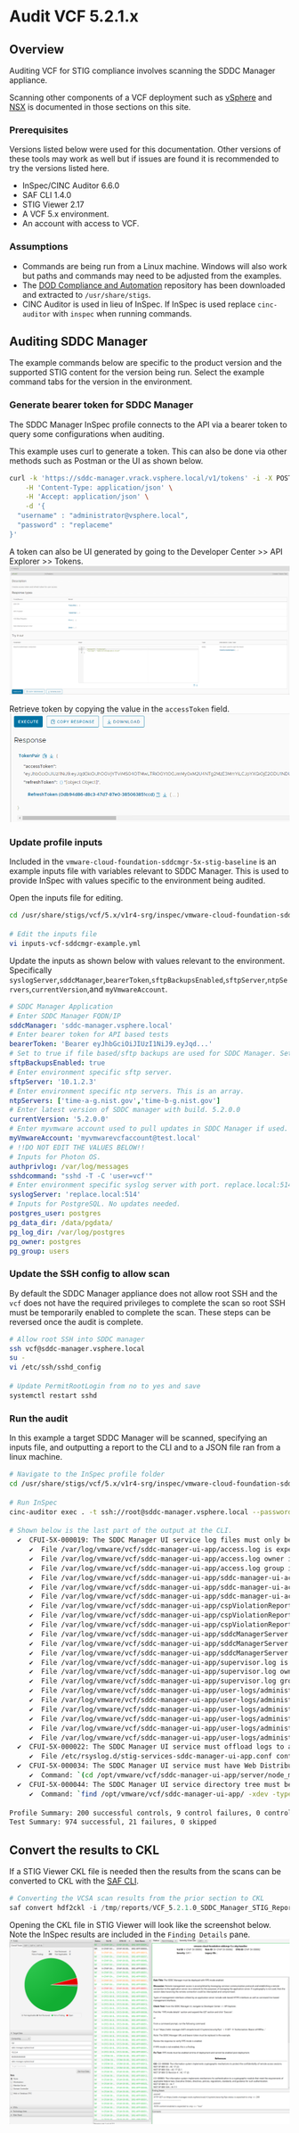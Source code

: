 # Audit VCF 5.2.1.x

## Overview
Auditing VCF for STIG compliance involves scanning the SDDC Manager appliance.  

Scanning other components of a VCF deployment such as [vSphere](../vSphere/) and [NSX](../NSX/) is documented in those sections on this site.

### Prerequisites
Versions listed below were used for this documentation. Other versions of these tools may work as well but if issues are found it is recommended to try the versions listed here.  

* InSpec/CINC Auditor 6.6.0
* SAF CLI 1.4.0
* STIG Viewer 2.17
* A VCF 5.x environment.
* An account with access to VCF.

### Assumptions
* Commands are being run from a Linux machine. Windows will also work but paths and commands may need to be adjusted from the examples.
* The [DOD Compliance and Automation](https://github.com/vmware/dod-compliance-and-automation) repository has been downloaded and extracted to `/usr/share/stigs`.
* CINC Auditor is used in lieu of InSpec. If InSpec is used replace `cinc-auditor` with `inspec` when running commands.

## Auditing SDDC Manager
The example commands below are specific to the product version and the supported STIG content for the version being run. Select the example command tabs for the version in the environment.


### Generate bearer token for SDDC Manager
The SDDC Manager InSpec profile connects to the API via a bearer token to query some configurations when auditing.

This example uses curl to generate a token. This can also be done via other methods such as Postman or the UI as shown below. 

```bash
curl -k 'https://sddc-manager.vrack.vsphere.local/v1/tokens' -i -X POST \
    -H 'Content-Type: application/json' \
    -H 'Accept: application/json' \
    -d '{
  "username" : "administrator@vsphere.local",
  "password" : "replaceme"
}'
```

A token can also be UI generated by going to the Developer Center >> API Explorer >> Tokens.  
![Token Generation](../../../../images/vcf5_generate_token.png)

Retrieve token by copying the value in the `accessToken` field.  
![Token Retrieval](../../../../images/vcf5_view_token.png)

### Update profile inputs
Included in the `vmware-cloud-foundation-sddcmgr-5x-stig-baseline` is an example inputs file with variables relevant to SDDC Manager. This is used to provide InSpec with values specific to the environment being audited.

Open the inputs file for editing.

```bash
cd /usr/share/stigs/vcf/5.x/v1r4-srg/inspec/vmware-cloud-foundation-sddcmgr-5x-stig-baseline/

# Edit the inputs file
vi inputs-vcf-sddcmgr-example.yml
```

Update the inputs as shown below with values relevant to the environment. Specifically `syslogServer`,`sddcManager`,`bearerToken`,`sftpBackupsEnabled`,`sftpServer`,`ntpServers`,`currentVersion`,and `myVmwareAccount`.

```yml
# SDDC Manager Application
# Enter SDDC Manager FQDN/IP
sddcManager: 'sddc-manager.vsphere.local'
# Enter bearer token for API based tests
bearerToken: 'Bearer eyJhbGciOiJIUzI1NiJ9.eyJqd...'
# Set to true if file based/sftp backups are used for SDDC Manager. Set to false if image based backups are used.
sftpBackupsEnabled: true
# Enter environment specific sftp server.
sftpServer: '10.1.2.3'
# Enter environment specific ntp servers. This is an array.
ntpServers: ['time-a-g.nist.gov','time-b-g.nist.gov']
# Enter latest version of SDDC manager with build. 5.2.0.0
currentVersion: '5.2.0.0'
# Enter myvmware account used to pull updates in SDDC Manager if used.
myVmwareAccount: 'myvmwarevcfaccount@test.local'
# !!DO NOT EDIT THE VALUES BELOW!!
# Inputs for Photon OS.
authprivlog: /var/log/messages
sshdcommand: "sshd -T -C 'user=vcf'"
# Enter environment specific syslog server with port. replace.local:514
syslogServer: 'replace.local:514'
# Inputs for PostgreSQL. No updates needed.
postgres_user: postgres
pg_data_dir: /data/pgdata/
pg_log_dir: /var/log/postgres
pg_owner: postgres
pg_group: users
```

### Update the SSH config to allow scan
By default the SDDC Manager appliance does not allow root SSH and the `vcf` does not have the required privileges to complete the scan so root SSH must be temporarily enabled to complete the scan. These steps can be reversed once the audit is complete.  

```bash
# Allow root SSH into SDDC manager
ssh vcf@sddc-manager.vsphere.local
su -
vi /etc/ssh/sshd_config

# Update PermitRootLogin from no to yes and save
systemctl restart sshd
```

### Run the audit
In this example a target SDDC Manager will be scanned, specifying an inputs file, and outputting a report to the CLI and to a JSON file ran from a linux machine.  

```bash
# Navigate to the InSpec profile folder
cd /usr/share/stigs/vcf/5.x/v1r4-srg/inspec/vmware-cloud-foundation-sddcmgr-5x-stig-baseline/

# Run InSpec
cinc-auditor exec . -t ssh://root@sddc-manager.vsphere.local --password 'replaceme' --show-progress --enhanced-outcomes --input-file inputs-vcf-sddcmgr-example.yml --reporter cli json:/tmp/reports/VCF_5.2.0_SDDC_Manager_STIG_Report.json

# Shown below is the last part of the output at the CLI.
  ✔  CFUI-5X-000019: The SDDC Manager UI service log files must only be accessible by privileged users.
     ✔  File /var/log/vmware/vcf/sddc-manager-ui-app/access.log is expected not to be writable by others
     ✔  File /var/log/vmware/vcf/sddc-manager-ui-app/access.log owner is expected to cmp == "vcf_sddc_manager_ui_app"
     ✔  File /var/log/vmware/vcf/sddc-manager-ui-app/access.log group is expected to cmp == "vcf"
     ✔  File /var/log/vmware/vcf/sddc-manager-ui-app/sddc-manager-ui-activity.log is expected not to be writable by others
     ✔  File /var/log/vmware/vcf/sddc-manager-ui-app/sddc-manager-ui-activity.log owner is expected to cmp == "vcf_sddc_manager_ui_app"
     ✔  File /var/log/vmware/vcf/sddc-manager-ui-app/sddc-manager-ui-activity.log group is expected to cmp == "vcf"
     ✔  File /var/log/vmware/vcf/sddc-manager-ui-app/cspViolationReport.log is expected not to be writable by others
     ✔  File /var/log/vmware/vcf/sddc-manager-ui-app/cspViolationReport.log owner is expected to cmp == "vcf_sddc_manager_ui_app"
     ✔  File /var/log/vmware/vcf/sddc-manager-ui-app/cspViolationReport.log group is expected to cmp == "vcf"
     ✔  File /var/log/vmware/vcf/sddc-manager-ui-app/sddcManagerServer.log is expected not to be writable by others
     ✔  File /var/log/vmware/vcf/sddc-manager-ui-app/sddcManagerServer.log owner is expected to cmp == "vcf_sddc_manager_ui_app"
     ✔  File /var/log/vmware/vcf/sddc-manager-ui-app/sddcManagerServer.log group is expected to cmp == "vcf"
     ✔  File /var/log/vmware/vcf/sddc-manager-ui-app/supervisor.log is expected not to be writable by others
     ✔  File /var/log/vmware/vcf/sddc-manager-ui-app/supervisor.log owner is expected to cmp == "vcf_sddc_manager_ui_app"
     ✔  File /var/log/vmware/vcf/sddc-manager-ui-app/supervisor.log group is expected to cmp == "vcf"
     ✔  File /var/log/vmware/vcf/sddc-manager-ui-app/user-logs/administrator-vsphere.local/administrator.server.log is expected not to be writable by others
     ✔  File /var/log/vmware/vcf/sddc-manager-ui-app/user-logs/administrator-vsphere.local/administrator.server.log owner is expected to cmp == "vcf_sddc_manager_ui_app"
     ✔  File /var/log/vmware/vcf/sddc-manager-ui-app/user-logs/administrator-vsphere.local/administrator.server.log group is expected to cmp == "vcf"
     ✔  File /var/log/vmware/vcf/sddc-manager-ui-app/user-logs/administrator-vsphere.local/administrator.client.log is expected not to be writable by others
     ✔  File /var/log/vmware/vcf/sddc-manager-ui-app/user-logs/administrator-vsphere.local/administrator.client.log owner is expected to cmp == "vcf_sddc_manager_ui_app"
     ✔  File /var/log/vmware/vcf/sddc-manager-ui-app/user-logs/administrator-vsphere.local/administrator.client.log group is expected to cmp == "vcf"
  ✔  CFUI-5X-000022: The SDDC Manager UI service must offload logs to a centralized logging server.
     ✔  File /etc/rsyslog.d/stig-services-sddc-manager-ui-app.conf content is expected to eq "module(load=\"imfile\" mode=\"inotify\")\ninput(type=\"imfile\"\n      File=\"/var/log/vmware/vcf/sd...     Tag=\"vcf-sddc-manager-ui-app-user-logs\"\n      Severity=\"info\"\n      Facility=\"local0\")"
  ✔  CFUI-5X-000034: The SDDC Manager UI service must have Web Distributed Authoring (WebDAV) disabled.
     ✔  Command: `(cd /opt/vmware/vcf/sddc-manager-ui-app/server/node_modules/ && npm list 2>/dev/null | grep webdav)` stdout.strip is expected to eq ""
  ✔  CFUI-5X-000044: The SDDC Manager UI service directory tree must be secured.
     ✔  Command: `find /opt/vmware/vcf/sddc-manager-ui-app/ -xdev -type f -a '(' -perm -o+w -o -not -user vcf_sddc_manager_ui_app -o -not -group vcf ')' -exec ls -ld {} \;` stdout.strip is expected to eq ""

Profile Summary: 200 successful controls, 9 control failures, 0 controls skipped
Test Summary: 974 successful, 21 failures, 0 skipped
```

## Convert the results to CKL
If a STIG Viewer CKL file is needed then the results from the scans can be converted to CKL with the [SAF CLI](/docs/automation-tools/safcli/).

```powershell
# Converting the VCSA scan results from the prior section to CKL
saf convert hdf2ckl -i /tmp/reports/VCF_5.2.1.0_SDDC_Manager_STIG_Report.json -o /tmp/reports/VCF_5.2.1.0_SDDC_Manager_STIG_Report.ckl --hostname sddc-manager.vsphere.local --fqdn sddc-manager.vsphere.local --ip 10.2.3.4 --mac 00:00:00:00:00:00
```

Opening the CKL file in STIG Viewer will look like the screenshot below. Note the InSpec results are included in the `Finding Details` pane.  
![STIG Viewer Checklist](../../../../images/vcf_audit5_ckl_screenshot.png)